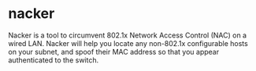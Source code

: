 nacker
======

Nacker is a tool to circumvent 802.1x Network Access Control (NAC) on a wired LAN. Nacker will help you locate any non-802.1x configurable hosts on your subnet, and spoof their MAC address so that you appear authenticated to the switch.
